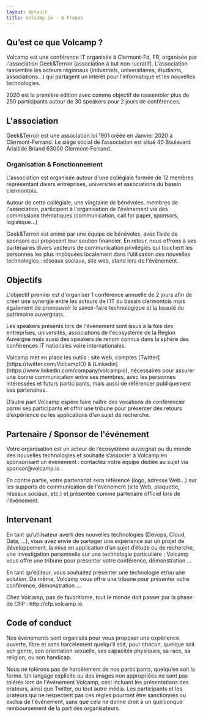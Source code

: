 ```yaml
---
layout: default
title: Volcamp.io - A Propos
---
```


<section class="titlezone">
    <div><h2>Qu’est ce que Volcamp ?</h2></div>
</section>
<section>
    <div class="withlocked">
<p>
Volcamp est une conférence IT organisée à Clermont-Fd, FR, organisée par l'association Geek&Terroir (association à but non-lucratif). L'association rassemble les acteurs régionaux (industriels, universitaires, étudiants, associations…) qui partagent un intérêt pour lʼinformatique et les nouvelles technologies.
</p>
<p>
2020 est la première édition avec comme objectif de rassembler plus de 250 participants autour de 30 speakers pour 2 jours de conférences.
</p>
</div>
</section>
<section class="titlezone">
    <div><h2>L'association</h2></div>
</section>
<section>
    <div class="withlocked">
<p>
Geek&Terroir est une association loi 1901 créée en Janvier 2020 à Clermont-Ferrand. Le siège social de l’association est situé 40 Boulevard Arisitide Briand 63000 Clermont-Ferrand.
</p>
<h3>Organisation & Fonctionnement</h3>
<p>
L'association est organisée autour d'une collégiale formée de 12 membres représentant divers entreprises, universités et associations du bassin clermontois. 
</p>
<p>
Autour de cette collégiale, une vingtaine de bénévoles, membres de l'association, participent à l'organisation de l'évènement via des commissions thématiques (communication, call for paper, sponsors, logistique...)
</p>
<p>
Geek&Terroir est animé par une équipe de bénévoles, avec lʼaide de sponsors qui proposent leur soutien ﬁnancier. En retour, nous offrons à ses partenaires divers vecteurs de communication privilégiés qui touchent les personnes les plus impliquées localement dans lʼutilisation des nouvelles technologies : réseaux sociaux, site web, stand lors de l'évènement.
</p>
</div>
</section>

<section class="titlezone">
    <div><h2>Objectifs</h2></div>
</section>
<section>
    <div class="withlocked">
<p>
L'objectif premier est d'organiser 1 conférence annuelle de 2 jours afin de créer une synergie entre les acteurs de l'IT du bassin clermontois mais également de promouvoir le savoir-faire technologique et la beauté du patrimoine auvergnats.
</p>
<p>
Les speakers présents lors de l'évènement sont issus à la fois des entreprises, universités, associations de l'écosystème de la Région Auvergne mais aussi des speakers de renom connus dans la sphère des conférences IT nationales voire internationales.
</p>
<p>
Volcamp met en place les outils : site web, comptes [Twitter](https://twitter.com/VolcampIO) & [Linkedin](https://www.linkedin.com/company/volcampio), nécessaires pour assurer une bonne communication entre ses membres, avec les personnes intéressées et futurs participants, mais aussi de référencer publiquement ses partenaires.
</p>
<p>
Dʼautre part Volcamp espère faire naître des vocations de conférencier parmi ses participants et offrir une tribune pour présenter des retours dʼexpérience ou les applications dʼun sujet de recherche.
</p>
</div>
</section>


<section class="titlezone">
    <div><h2>Partenaire / Sponsor de l'événement</h2></div>
</section>
<section>
    <div class="withlocked">
<p>
Votre organisation est un acteur de lʼécosystème auvergnat ou du monde des nouvelles technologies et souhaite sʼassocier à Volcamp  en sponsorisant un événement : contactez notre équipe dédiée au sujet via sponsor@volcamp.io .
</p>
<p>
En contre partie, votre partenariat sera référencé (logo, adresse Web…) sur les supports de communication de l'évènement (site Web, plaquette, réseaux sociaux, etc.) et présentée comme partenaire ofﬁciel lors de l'événement.
</p>
</div>
</section>

<section class="titlezone">
    <div><h2>Intervenant</h2></div>
</section>
<section>
    <div class="withlocked">
<p>
En tant quʼutilisateur averti des nouvelles technologies (Devops, Cloud, Data, ...), vous avez envie de partager une expérience sur un projet de développement, la mise en application dʼun sujet dʼétude ou de recherche, une investigation personnelle sur une technologie particulière ; Volcamp vous offre une tribune pour présenter votre conférence, démonstration …
</p>
<p>
En tant quʼéditeur, vous souhaitez présenter une technologie et/ou une solution. De même, Volcamp vous offre une tribune pour présenter votre conférence, démonstration …
</p>
<p>
Chez Volcamp, pas de favoritisme, tout le monde doit passer par la phase de CFP : http://cfp.volcamp.io.
</p>
</div>
</section>

<section class="titlezone">
    <div><h2>Code of conduct</h2></div>
</section>
<section>
    <div class="withlocked">
<p>
Nos événements sont organisés pour vous proposer une expérience ouverte, libre et sans harcèlement quelqu’il soit, pour chacun, quelque soit son genre, son orientation sexuelle, ses capacités physiques, sa race, sa religion, ou son handicap.
</p>
<p>
Nous ne tolérons pas de harcèlement de nos participants, quelqu’en soit la forme. Un langage explicite ou des images non appropriées ne sont pas tolérés lors de l'événement Volcamp, ceci incluant les présentations des orateurs, ainsi que Twitter, ou tout autre média. Les participants et les orateurs qui ne respectent pas ces règles pourront être sanctionnés ou exclus de l'événement, sans que cela ne donne droit à un quelconque remboursement de la part des organisateurs.
</p>
</div>
</section>
